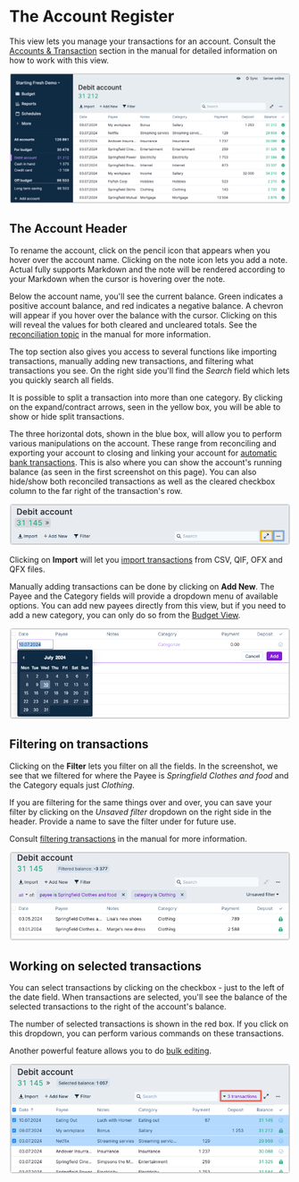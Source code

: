 # The Account Register

This view lets you manage your transactions for an account. Consult the [Accounts & Transaction](/docs/accounts/) section in
the manual for detailed information on how to work with this view.

![](/static/img/a-tour-of-actual/tour-account-register-overview.png)

## The Account Header

To rename the account, click on the pencil icon that appears when you hover over the account name. Clicking on the note icon lets you add a note. Actual fully supports Markdown and the note will be rendered according to your Markdown when the cursor is hovering over the note.


Below the account name, you'll see the current balance. Green indicates a positive account balance, and red indicates a
negative balance. A chevron will appear if you hover over the balance with the cursor. Clicking on this will reveal
the values for both cleared and uncleared totals. See the
[reconciliation topic](/docs/accounts/reconciliation) in the manual for more information.

The top section also gives you access to several functions like importing transactions, manually adding new transactions,
and filtering what transactions you see. On the right side you'll find the _Search_ field which lets you quickly search all fields.

It is possible to split a transaction into more than one category. By clicking on the expand/contract arrows, seen in the yellow box,
you will be able to show or hide split transactions.

The three horizontal dots, shown in the blue box, will allow you to perform various manipulations on the account. These range from
reconciling and exporting your account to closing and linking your account for [automatic bank transactions](/docs/transactions/bank-sync).
This is also where you can show the account's running balance (as seen in the first screenshot on this page). You can
also hide/show both reconciled transactions as well as the cleared checkbox column to the far right of the transaction's row.


![](/static/img/a-tour-of-actual/tour-account-register-header.png)

Clicking on **Import** will let you [import transactions](/docs/transactions/importing) from CSV, QIF, OFX and QFX files.

Manually adding transactions can be done by clicking on **Add New**. The Payee and the Category fields will provide
a dropdown menu of available options. You can add new payees directly from this view, but if you need to add a new category,
you can only do so from the [Budget View](./budget).

![](/static/img/a-tour-of-actual/tour-account-register-adding-transaction.png)


## Filtering on transactions

Clicking on the **Filter** lets you filter on all the fields. In the screenshot, we see that we filtered for where the Payee is
_Springfield Clothes and food_ and the Category equals just _Clothing_.

If you are filtering for the same things over and over, you can save your filter by clicking on the _Unsaved filter_ dropdown
on the right side in the header. Provide a name to save the filter under for future use.

Consult [filtering transactions](/docs/transactions/filters) in the manual for more information.

![](/static/img/a-tour-of-actual/tour-account-register-filter.png)


## Working on selected transactions


You can select transactions by clicking on the checkbox - just to the left of the date field. When transactions are selected, you'll see the balance of the selected transactions to the right of the account's balance.

The number of selected transactions is shown in the red box. If you click on this dropdown, you can perform various commands on these
transactions.

Another powerful feature allows you to do [bulk editing](/docs/transactions/bulk-editing).

![](/static/img/a-tour-of-actual/tour-account-register-selected-transactions.png)

